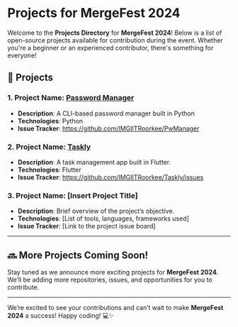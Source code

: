 # Projects for MergeFest 2024

Welcome to the **Projects Directory** for **MergeFest 2024**! Below is a list of open-source projects available for contribution during the event. Whether you're a beginner or an experienced contributor, there's something for everyone! 

## 🚀 Projects

### 1. **Project Name**: [Password Manager](https://github.com/IMGIITRoorkee/PwManager)
- **Description**: A CLI-based password manager built in Python
- **Technologies**: Python
- **Issue Tracker**: https://github.com/IMGIITRoorkee/PwManager

### 2. **Project Name**: [Taskly](https://github.com/IMGIITRoorkee/Taskly)
- **Description**: A task management app built in Flutter.
- **Technologies**: Flutter
- **Issue Tracker**: https://github.com/IMGIITRoorkee/Taskly/issues

### 3. **Project Name**: [Insert Project Title]
- **Description**: Brief overview of the project’s objective.
- **Technologies**: [List of tools, languages, frameworks used]
- **Issue Tracker**: [Link to the project issue board]

---

## 🔜 More Projects Coming Soon!
Stay tuned as we announce more exciting projects for **MergeFest 2024**. We’ll be adding more repositories, issues, and opportunities for you to contribute.

---

We’re excited to see your contributions and can’t wait to make **MergeFest 2024** a success! Happy coding! 💻✨

